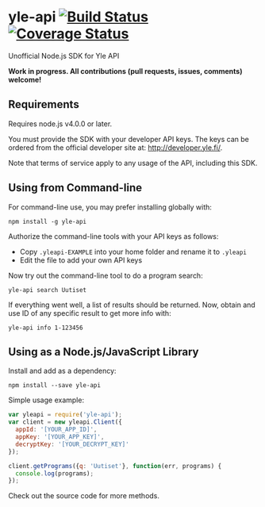 # yle-api [![Build Status](https://travis-ci.org/jsalonen/yle-api.svg?branch=master&cachebust=1)](https://travis-ci.org/jsalonen/yle-api) [![Coverage Status](https://coveralls.io/repos/jsalonen/yle-api/badge.svg?branch=master&service=github&cachebust=1)](https://coveralls.io/github/jsalonen/yle-api?branch=master)

Unofficial Node.js SDK for Yle API

**Work in progress. All contributions (pull requests, issues, comments) welcome!**

## Requirements

Requires node.js v4.0.0 or later.

You must provide the SDK with your developer API keys. The keys can be ordered from the official developer site at: http://developer.yle.fi/.

Note that terms of service apply to any usage of the API, including this SDK.

## Using from Command-line

For command-line use, you may prefer installing globally with:

    npm install -g yle-api

Authorize the command-line tools with your API keys as follows:

- Copy `.yleapi-EXAMPLE` into your home folder and rename it to `.yleapi`
- Edit the file to add your own API keys

Now try out the command-line tool to do a program search:

	yle-api search Uutiset

If everything went well, a list of results should be returned. Now, obtain and use
ID of any specific result to get more info with:

	yle-api info 1-123456

## Using as a Node.js/JavaScript Library

Install and add as a dependency:

    npm install --save yle-api

Simple usage example:

```js
var yleapi = require('yle-api');
var client = new yleapi.Client({
  appId: '[YOUR_APP_ID]',
  appKey: '[YOUR_APP_KEY]',
  decryptKey: '[YOUR_DECRYPT_KEY]'
});

client.getPrograms({q: 'Uutiset'}, function(err, programs) {
  console.log(programs);
});
```

Check out the source code for more methods.
